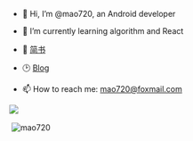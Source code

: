 - 👋 Hi, I’m @mao720, an Android developer
- 🌱 I’m currently learning algorithm and React
- 📒 [简书](https://www.jianshu.com/u/88dcc26575a1)
- 🕑 [Blog](https://mao720.vercel.app/)

- 📫 How to reach me: mao720@foxmail.com

![](https://github-profile-trophy.vercel.app/?username=mao720)

<p>&nbsp;<img align="center" src="https://github-readme-stats.vercel.app/api?username=mao720&show_icons=true&locale=en" alt="mao720" /></p>

<!---
mao720/mao720 is a ✨ special ✨ repository because its `README.md` (this file) appears on your GitHub profile.
You can click the Preview link to take a look at your changes.
--->
